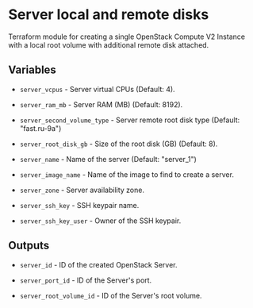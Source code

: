 # Server local and remote disks

Terraform module for creating a single OpenStack Compute V2 Instance with a
local root volume with additional remote disk attached.

## Variables

  * `server_vcpus` - Server virtual CPUs (Default: 4).

  * `server_ram_mb` - Server RAM (MB) (Default: 8192).

  * `server_second_volume_type` - Server remote root disk type (Default: "fast.ru-9a")

  * `server_root_disk_gb` - Size of the root disk (GB) (Default: 8).

  * `server_name` - Name of the server (Default: "server_1")

  * `server_image_name` - Name of the image to find to create a server.

  * `server_zone` - Server availability zone.

  * `server_ssh_key` - SSH keypair name.

  * `server_ssh_key_user` - Owner of the SSH keypair.

## Outputs

  * `server_id` - ID of the created OpenStack Server.

  * `server_port_id` - ID of the Server's port.

  * `server_root_volume_id` - ID of the Server's root volume.
